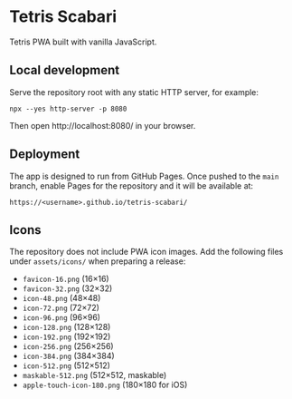 # Tetris Scabari

Tetris PWA built with vanilla JavaScript.

## Local development
Serve the repository root with any static HTTP server, for example:

```
npx --yes http-server -p 8080
```

Then open http://localhost:8080/ in your browser.

## Deployment
The app is designed to run from GitHub Pages. Once pushed to the `main` branch, enable Pages for the repository and it will be available at:

```
https://<username>.github.io/tetris-scabari/
```

## Icons
The repository does not include PWA icon images. Add the following files under `assets/icons/` when preparing a release:

- `favicon-16.png` (16×16)
- `favicon-32.png` (32×32)
- `icon-48.png` (48×48)
- `icon-72.png` (72×72)
- `icon-96.png` (96×96)
- `icon-128.png` (128×128)
- `icon-192.png` (192×192)
- `icon-256.png` (256×256)
- `icon-384.png` (384×384)
- `icon-512.png` (512×512)
- `maskable-512.png` (512×512, maskable)
- `apple-touch-icon-180.png` (180×180 for iOS)
